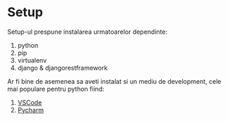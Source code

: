 # Setup

Setup-ul prespune instalarea urmatoarelor dependinte:

1. python
2. pip
3. virtualenv
4. django & djangorestframework

Ar fi bine de asemenea sa aveti instalat si un mediu de development, cele mai populare pentru python fiind:
1. [VSCode](https://code.visualstudio.com/)
2. [Pycharm](https://www.jetbrains.com/pycharm/download/)

